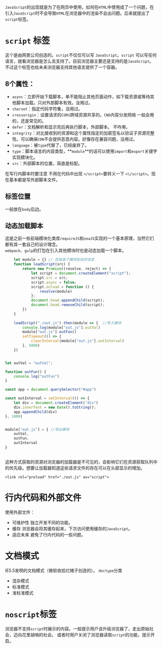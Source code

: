`JavaScript`的出现就是为了在网页中使用，如何在`HTML`中使用成了一个问题，在引入`JavaScript`时不会导致`HTML`在浏览器中的渲染不会出问题。后来就提出了`script`标签。

# `script` 标签

这个是由网景公司创造的。`script`不仅仅可以写 `JavaScript`。`script` 可以写任何语言，就看浏览器是怎么去支持了。目前浏览器主要还是支持的是`JavaScript`。不过这个标签也给未来浏览器支持其他语言提供了一个容器。  

## 8个属性：
* `async`：立即开始下载脚本，单不能阻止其他页面动作，如下载资源或等待其他脚本加载。只对外部脚本有效。没用过。  
* `charset`：指定代码字符集，没用过。  
* `crossorigin`：设置请求的`CORS`跨域资源共享的。`CND`内容分发网络  一般会用的，还是常见的。
* `defer`：文档解析和显示完后再执行脚本，外部脚本。 不咋用，
* `integrity`：对比接收到的资源和这个属性指定的加密签名以验证子资源完整性。可以确保`CDN`不会提供恶意内容。好像存在兼容问题，没用过。
* `language`：被`type`代替了，已经废弃了。
* `type`：脚本语言的内容类型，**`module`**的话可以使用`import`和`export`关键字实现模块化。
* `src`：外部脚本的位置，简直是标配。

在写行内脚本时要注意 不用在代码中出现 `</script>`要转义一下 `<\/script>`。现在基本都是写外部脚本文件。

## 标签位置
一般放在`body`后边。

## 动态加载脚本
这是之前一些前端模块化类库`requireJS`和`seaJS`实现的一个基本原理，当然它们都有其一套自己的设计理念。  
`webpack`、`gulp`的打包在引入其他模块时也是动态加载一个脚本。

```javascript
    let module = {} // 存放各个模块到处的信息
    function loadScript(src) {
        return new Promise((resolve, reject) => {
            let script = document.createElement("script");
            script.src = src;
            script.async = false;
            script.onload = function () {
                resolve(module)
            };
            document.head.appendChild(script);
            document.head.removeChild(script);
        })
    }
    
    loadScript("./out.js").then(module => {  //导入模块
        console.log(module["out.js"].outVal)
        module["out.js"].outFun()
        setTimeout(() => {
            clearInterval(module["out.js"].outInterval)
        }, 5000)
    })
```
```javascript

let outVal = "outVal";

function outFun() {
    console.log("outFun")
}

const app = document.querySelector("#app")

const outInterval = setInterval(() => {
    let div = document.createElement("div")
    div.innerText = new Date().toString();
    app.appendChild(div)
}, 1000)


module["out.js"] = { //导出模块
    outVal,
    outFun,
    outInterval
}
 
```

这种方式获取的资源对浏览器的加载器是不可见的，会影响它们在资源获取队列中的优先级。想要让加载器知道这些请求文件的存在可以在头部显示的增加。

`<link rel="preload" href="./out.js" as="script">`


# 行内代码和外部文件

使用外部文件：  
* 可维护性  独立开发不同的功能。
* 缓存  浏览器会将其缓存起来，下次访问使用缓存的`JavaScript`。
* 适应未来  避免了行内代码的一些问题。

# 文档模式

IE5.5发明的文档模式（微软收拾烂摊子创造的）。
`doctype`分类
* 混杂模式
* 标准模式
* 准标准模式

# `noscript`标签

浏览器不支持`script`时展示的内容。一般提示用户该升级浏览器了，走出原始社会，迈向花里胡哨的社会。 
或者时用户关闭了浏览器读取`script`的功能，提示开启。



